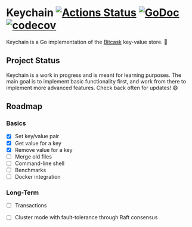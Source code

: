 # Keychain [![Actions Status](https://github.com/maybetheresloop/keychain/workflows/Go/badge.svg)](https://github.com/maybetheresloop/keychain) [![GoDoc](https://godoc.org/github.com/maybetheresloop/keychain?status.svg)](https://godoc.org/github.com/maybetheresloop/keychain) [![codecov](https://codecov.io/gh/maybetheresloop/keychain/branch/master/graph/badge.svg)](https://codecov.io/gh/maybetheresloop/keychain)

Keychain is a Go implementation of the [Bitcask](https://github.com/basho/bitcask) key-value store. 🔑 

## Project Status

Keychain is a work in progress and is meant for learning purposes. The main goal is to implement
basic functionality first, and work from there to implement more advanced features. Check back often
for updates! 😄

## Roadmap

### Basics
- [x] Set key/value pair
- [x] Get value for a key
- [x] Remove value for a key
- [ ] Merge old files
- [ ] Command-line shell
- [ ] Benchmarks
- [ ] Docker integration

### Long-Term
- [ ] Transactions
- [ ] Cluster mode with fault-tolerance through Raft consensus


